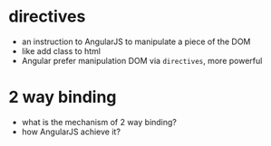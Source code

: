 # directives

- an instruction to AngularJS to manipulate a piece of the DOM
- like add class to html
- Angular prefer manipulation DOM via `directives`, more powerful

# 2 way binding

- what is the mechanism of 2 way binding?
- how AngularJS achieve it?
